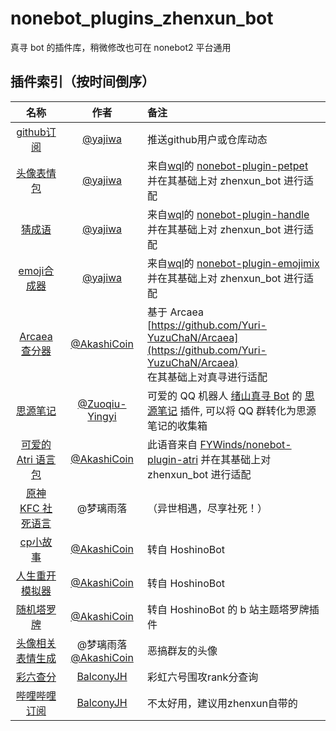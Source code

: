 # nonebot_plugins_zhenxun_bot

真寻 bot 的插件库，稍微修改也可在 nonebot2 平台通用

## 插件索引（按时间倒序）

<!-- 新内容请添加到首行 -->

|                             名称                             |                          作者                          | 备注                                                         |
| :----------------------------------------------------------: | :----------------------------------------------------: | :----------------------------------------------------------- |
| [github订阅](https://github.com/AkashiCoin/nonebot_plugins_zhenxun_bot/tree/master/github_sub) |          [@yajiwa](https://github.com/yajiwa)          | 推送github用户或仓库动态                                     |
| [头像表情包](https://github.com/AkashiCoin/nonebot_plugins_zhenxun_bot/tree/master/nonebot_plugin_petpet) |          [@yajiwa](https://github.com/yajiwa)          | 来自[wql](https://github.com/MeetWq/)的 [nonebot-plugin-petpet](https://github.com/MeetWq/nonebot-plugin-petpet) 并在其基础上对 zhenxun_bot 进行适配 |
| [猜成语](https://github.com/AkashiCoin/nonebot_plugins_zhenxun_bot/tree/master/nonebot_plugin_handle) |          [@yajiwa](https://github.com/yajiwa)          | 来自[wql](https://github.com/MeetWq/)的 [nonebot-plugin-handle](https://github.com/MeetWq/nonebot-plugin-handle) 并在其基础上对 zhenxun_bot 进行适配 |
| [emoji合成器](https://github.com/AkashiCoin/nonebot_plugins_zhenxun_bot/blob/master/nonebot_plugin_emojimix) |          [@yajiwa](https://github.com/yajiwa)          | 来自[wql](https://github.com/MeetWq/)的 [nonebot-plugin-emojimix](https://github.com/MeetWq/nonebot-plugin-emojimix) 并在其基础上对 zhenxun_bot 进行适配 |
| [Arcaea 查分器](https://github.com/AkashiCoin/nonebot_plugins_zhenxun_bot/tree/master/nonebot_plugin_atri) |      [@AkashiCoin](https://github.com/AkashiCoin)      | 基于 Arcaea [https://github.com/Yuri-YuzuChaN/Arcaea](https://github.com/Yuri-YuzuChaN/Arcaea)<br> 在其基础上对真寻进行适配 |
| [思源笔记](https://github.com/AkashiCoin/nonebot_plugins_zhenxun_bot/tree/master/siyuan) |   [@Zuoqiu-Yingyi](https://github.com/Zuoqiu-Yingyi)   | 可爱的 QQ 机器人 [绪山真寻 Bot](https://hibikier.github.io/zhenxun_bot/) 的 [思源笔记](https://github.com/siyuan-note/siyuan) 插件, 可以将 QQ 群转化为思源笔记的收集箱 |
| [可爱的 Atri 语言包](https://github.com/AkashiCoin/nonebot_plugins_zhenxun_bot/tree/master/nonebot_plugin_atri) |      [@AkashiCoin](https://github.com/AkashiCoin)      | 此语音来自 [FYWinds/nonebot-plugin-atri](https://github.com/FYWinds/nonebot-plugin-atri) 并在其基础上对 zhenxun_bot 进行适配 |
| [原神 KFC 社死语言](https://github.com/AkashiCoin/nonebot_plugins_zhenxun_bot/tree/master/genshinkfc) |                       @梦璃雨落                        | （异世相遇，尽享社死！）                                     |
| [cp小故事](https://github.com/AkashiCoin/nonebot_plugins_zhenxun_bot/blob/master/cp) |      [@AkashiCoin](https://github.com/AkashiCoin)      | 转自 HoshinoBot                                              |
| [人生重开模拟器](https://github.com/AkashiCoin/nonebot_plugins_zhenxun_bot/tree/master/lifeRestart) |      [@AkashiCoin](https://github.com/AkashiCoin)      | 转自 HoshinoBot                                              |
| [随机塔罗牌](https://github.com/AkashiCoin/nonebot_plugins_zhenxun_bot/tree/master/tarot) |      [@AkashiCoin](https://github.com/AkashiCoin)      | 转自 HoshinoBot 的 b 站主题塔罗牌插件                        |
| [头像相关表情生成](https://github.com/AkashiCoin/nonebot_plugins_zhenxun_bot/tree/master/avatar) | @梦璃雨落 [@AkashiCoin](https://github.com/AkashiCoin) | 恶搞群友的头像                                               |
| [彩六查分](https://github.com/AkashiCoin/nonebot_plugins_zhenxun_bot/tree/master/nonebot_plugin_r6s) |       [BalconyJH](https://github.com/BalconyJH)        | 彩虹六号围攻rank分查询                                       |
| [哔哩哔哩订阅](https://github.com/AkashiCoin/nonebot_plugins_zhenxun_bot/tree/master/nonebot_plugin_atri) |       [BalconyJH](https://github.com/BalconyJH)        | 不太好用，建议用zhenxun自带的                                |
